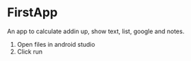 # FirstApp
An app to calculate addin up, show text, list, google and notes.
1. Open files in android studio
2. Click run
